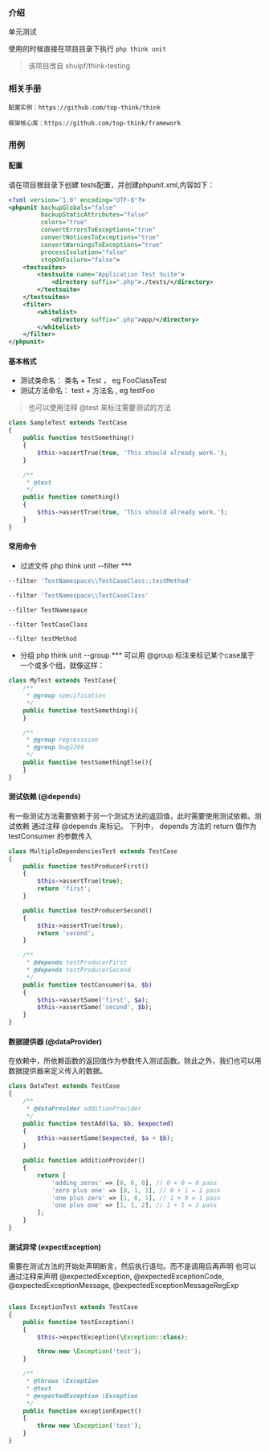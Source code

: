 
### 介绍

单元测试

使用的时候直接在项目目录下执行 `php think unit`


> 该项目改自 shuipf/think-testing

### 相关手册

`配置实例：https://github.com/top-think/think`

`框架核心库：https://github.com/top-think/framework`



### 用例

#### 配置
请在项目根目录下创建 tests配置，并创建phpunit.xml,内容如下：
```xml
<?xml version="1.0" encoding="UTF-8"?>
<phpunit backupGlobals="false"
         backupStaticAttributes="false"
         colors="true"
         convertErrorsToExceptions="true"
         convertNoticesToExceptions="true"
         convertWarningsToExceptions="true"
         processIsolation="false"
         stopOnFailure="false">
    <testsuites>
        <testsuite name="Application Test Suite">
            <directory suffix=".php">./tests/</directory>
        </testsuite>
    </testsuites>
    <filter>
        <whitelist>
            <directory suffix=".php">app/</directory>
        </whitelist>
    </filter>
</phpunit>
```

#### 基本格式
- 测试类命名： 类名 + Test ， eg FooClassTest
- 测试方法命名： test + 方法名 , eg testFoo
> 也可以使用注释 @test 来标注需要测试的方法

```php
class SampleTest extends TestCase
{
    public function testSomething()
    {
        $this->assertTrue(true, 'This should already work.');
    }

    /**
     * @test
     */
    public function something()
    {
        $this->assertTrue(true, 'This should already work.');
    }
}
```

#### 常用命令
- 过滤文件
  php think unit --filter ***
```sh 
--filter 'TestNamespace\\TestCaseClass::testMethod'

--filter 'TestNamespace\\TestCaseClass'

--filter TestNamespace

--filter TestCaseClass

--filter testMethod
```
- 分组
  php think unit --group ***
  可以用 @group 标注来标记某个case属于一个或多个组，就像这样：
```php
class MyTest extends TestCase{
    /**
     * @group specification
     */
    public function testSomething(){
    }

    /**
     * @group regresssion
     * @group bug2204
     */
    public function testSomethingElse(){
    }
}
```
#### 测试依赖 (@depends)
有一些测试方法需要依赖于另一个测试方法的返回值，此时需要使用测试依赖。测试依赖
通过注释 @depends 来标记。
下列中， depends 方法的 return 值作为 testConsumer 的参数传入
```php
class MultipleDependenciesTest extends TestCase
{
    public function testProducerFirst()
    {
        $this->assertTrue(true);
        return 'first';
    }

    public function testProducerSecond()
    {
        $this->assertTrue(true);
        return 'second';
    }

    /**
     * @depends testProducerFirst
     * @depends testProducerSecond
     */
    public function testConsumer($a, $b)
    {
        $this->assertSame('first', $a);
        $this->assertSame('second', $b);
    }
}
```

#### 数据提供器 (@dataProvider)
在依赖中，所依赖函数的返回值作为参数传入测试函数。除此之外，我们也可以用数据提供器来定义传入的数据。
```php
class DataTest extends TestCase
{
    /**
     * @dataProvider additionProvider
     */
    public function testAdd($a, $b, $expected)
    {
        $this->assertSame($expected, $a + $b);
    }

    public function additionProvider()
    {
        return [
            'adding zeros' => [0, 0, 0], // 0 + 0 = 0 pass
            'zero plus one' => [0, 1, 1], // 0 + 1 = 1 pass
            'one plus zero' => [1, 0, 1], // 1 + 0 = 1 pass
            'one plus one' => [1, 1, 2], // 1 + 1 = 2 pass
        ];
    }
}
```

#### 测试异常 (expectException)
需要在测试方法的开始处声明断言，然后执行语句。而不是调用后再声明
也可以通过注释来声明 @expectedException, @expectedExceptionCode,
@expectedExceptionMessage, @expectedExceptionMessageRegExp
```php

class ExceptionTest extends TestCase
{
    public function testException()
    {
        $this->expectException(\Exception::class);

        throw new \Exception('test');
    }

    /**
     * @throws \Exception
     * @test
     * @expectedException \Exception
     */
    public function exceptionExpect()
    {
        throw new \Exception('test');
    }
}
```